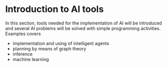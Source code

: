 Introduction to AI tools
================

In this section, tools needed for the implementation of AI will be introduced and several AI problems will be solved with simple programming activities. Examples covers

- implementation and using of intelligent agents
- planning by means of graph theory
- inference
- machine learning
